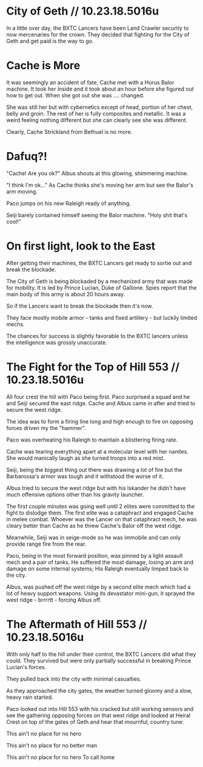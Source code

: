 # City of Geth // 10.23.18.5016u

In a little over day, the BXTC Lancers have been Land Crawler security to now mercenaries for the crown. They decided that fighting for the City of Geth and get paid is the way to go.

# Cache is More

It was seemingly an accident of fate, Cache met with a Horus Balor machine. It took her inside and it took about an hour before she figured out how to get out. When she got out she was .... changed.

She was still her but with cybernetics except of head, portion of her chest, belly and groin. The rest of her is fully composites and metallic. It was a weird feeling nothing different but she can clearly see she was different.

Clearly, Cache Strickland from Bethuel is no more.

# Dafuq?!

"Cache! Are you ok?" Albus shouts at this glowing, shimmering machine. 

"I think I'm ok..." As Cache thinks she's moving her arm but see the Balor's arm moving.

Paco jumps on his new Raleigh ready of anything.

Seiji barely contained himself seeing the Balor machine. "Holy shit that's cool!" 

# On first light, look to the East

After getting their machines, the BXTC Lancers get ready to sortie out and break the blockade.

The City of Geth is being blockaded by a mechanized army that was made for mobility. It is led by Prince Lucian, Duke of Gallione. Spies report that the main body of this army is about 20 hours away. 

So if the Lancers want to break the blockade then it's now.

They face mostly mobile armor - tanks and fixed artillery - but luckily limited mechs. 

The chances for success is slightly favorable to the BXTC lancers unless the intelligence was grossly unaccurate.

# The Fight for the Top of Hill 553 // 10.23.18.5016u

All four crest the hill with Paco being first. Paco surprised a squad and he and Seiji secured the east ridge. Cache and Albus came in after and tried to secure the west ridge. 

The idea was to form a firing line long and high enough to fire on opposing forces driven my the "hammer". 

Paco was overheating his Raleigh to maintain a blisttering firing rate.

Cache was tearing everything apart at a molecular level with her nanites. She would manically laugh as she turned troops into a red mist.

Seiji, being the biggest thing out there was drawing a lot of fire but the Barbarossa's armor was tough and it withstood the worse of it. 

Albus tried to secure the west ridge but with his Iskander he didn't have much offensive options other than his gravity launcher. 

The first couple minutes was going well until 2 elites were committed to the fight to dislodge them. The first elite was a cataphract and engaged Cache in melee combat. Whoever was the Lancer on that cataphract mech, he was cleary better than Cache as he threw Cache's Balor off the west ridge. 

Meanwhile, Seiji was in seige-mode so he was immobile and can only provide range fire from the rear. 

Paco, being in the most forward position, was pinned by a light assault mech and a pair of tanks. He suffered the most damage, losing an arm and damage on some internal systems; His Raleigh eventually limped back to the city.

Albus, was pushed off the west ridge by a second elite mech which had a lot of heavy support weapons. Using its devastator mini-gun, it sprayed the west ridge - brrrrtt - forcing Albus off. 

# The Aftermath of Hill 553 // 10.23.18.5016u

With only half to the hill under their control, the BXTC Lancers did what they could. They survived but were only partially successful in breaking Prince Lucian's forces. 

They pulled back into the city with minimal casualties.

As they approached the city gates, the weather turned gloomy and a slow, heavy rain started. 

Paco looked out into Hill 553 with his cracked but still working sensors and see the gathering opposing forces on that west ridge and looked at Heiral Crest on top of the gates of Geth and hear that mournful, country tune:

This ain't no place for no hero

This ain't no place for no better man

This ain't no place for no hero To call home


